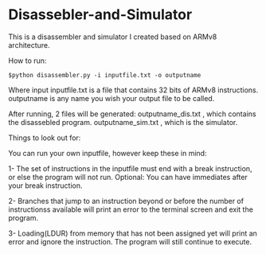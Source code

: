 # Disassebler-and-Simulator

This is a disassembler and simulator I created based on ARMv8 architecture.

How to run:

    $python disassembler.py -i inputfile.txt -o outputname 

Where input inputfile.txt is a file that contains 32 bits of ARMv8 instructions.
outputname is any name you wish your output file to be called.

After running, 2 files will be generated:
outputname_dis.txt , which contains the disassebled program.
outputname_sim.txt , which is the simulator. 


Things to look out for:

You can run your own inputfile, however keep these in mind:

1- The set of instructions in the inputfile must end with a break instruction, or else the program will not run.
Optional: You can have immediates after your break instruction. 

2- Branches that jump to an instruction beyond or before the number of instructionss available will print an error to the terminal screen and exit the program.

3- Loading(LDUR) from memory that has not been assigned yet will print an error and ignore the instruction. The program will still continue to execute.


